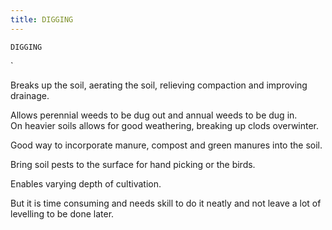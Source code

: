 ```yaml
---
title: DIGGING
---
```

`DIGGING`

`

Breaks up the soil, aerating the soil, relieving compaction and improving drainage.  

Allows perennial weeds to be dug out and annual weeds to be dug in.  
On heavier soils allows for good weathering, breaking up clods overwinter.

Good way to incorporate manure, compost and green manures into the soil.

Bring soil pests to the surface for hand picking or the birds.  

Enables varying depth of cultivation.

But it is time consuming and needs skill to do it neatly and not leave a lot of levelling to be done later.











